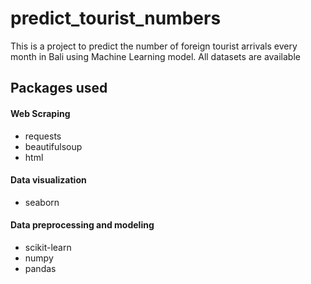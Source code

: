 # predict_tourist_numbers
This is a project to predict the number of foreign tourist arrivals every month in Bali using Machine Learning model. All datasets are available

## Packages used


#### Web Scraping
* requests
* beautifulsoup
* html

#### Data visualization
* seaborn

#### Data preprocessing and modeling
* scikit-learn
* numpy
* pandas
